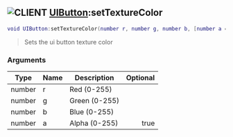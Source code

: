 ## ![](images/client.png "CLIENT") [UIButton](ui_button):setTextureColor

```lua
void UIButton:setTextureColor(number r, number g, number b, [number a = 255])
```

> Sets the ui button texture color

### Arguments

| Type   | Name | Description   | Optional |
| ------ | ---- | ------------- | -------: |
| number | r    | Red (0-255)   |          |
| number | g    | Green (0-255) |          |
| number | b    | Blue (0-255)  |          |
| number | a    | Alpha (0-255) |     true |
